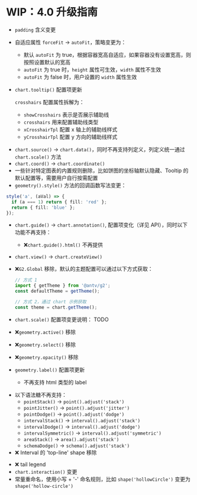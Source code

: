 # WIP：4.0 升级指南

- `padding` 含义变更

- 自适应属性 `forceFit` -> `autoFit`，策略变更为：

  - 默认 `autoFit` 为 true，根据容器宽高自适应，如果容器没有设置宽高，则按照设置默认的宽高
  - `autoFit` 为 true 时，`height` 属性可生效，`width` 属性不生效
  - `autoFit` 为 false 时，用户设置的 `width` 属性生效

- `chart.tooltip()` 配置项更新

  `crosshairs` 配置属性拆解为：

  - `showCrosshairs` 表示是否展示辅助线
  - `crosshairs` 用来配置辅助线类型
  - `xCrosshairTpl` 配置 x 轴上的辅助线样式
  - `yCrosshairTpl` 配置 y 方向的辅助线样式

* `chart.source()` -> `chart.data()`，同时不再支持列定义，列定义统一通过 `chart.scale()` 方法
* `chart.coord()` -> `chart.coordinate()`
* 一些针对特定图表的内置规则删除，比如饼图的坐标轴默认隐藏、Tooltip 的默认配置等，需要用户自行按需配置
* `geometry().style()` 方法的回调函数写法变更：

```ts
style('a', (aVal) => {
  if (a === 1) return { fill: 'red' };
  return { fill: 'blue' };
});
```

- `chart.guide()` -> `chart.annotation()`, 配置项变化（详见 API），同时以下功能不再支持：

  - ❌`chart.guide().html()` 不再提供

- `chart.view()` -> `chart.createView()`
- ❌`G2.Global` 移除，默认的主题配置可以通过以下方式获取：

  ```ts
  // 方式 1
  import { getTheme } from '@antv/g2';
  const defaultTheme = getTheme();

  // 方式 2，通过 chart 示例获取
  const theme = chart.getTheme();
  ```

- `chart.scale()` 配置项变更说明： TODO

- ❌`geometry.active()` 移除
- ❌`geometry.select()` 移除
- ❌`geometry.opacity()` 移除
- `geometry.label()` 配置项更新
  - 不再支持 html 类型的 label

* 以下语法糖不再支持：
  - `pointStack()` -> `point().adjust('stack')`
  - `pointJitter()` -> `point().adjust('jitter')`
  - `pointDodge()` -> `point().adjust('dodge')`
  - `intervalStack()` -> `interval().adjust('stack')`
  - `intervalDodge()` -> `interval().adjust('dodge')`
  - `intervalSymmetric()` -> `interval().adjust('symmetric')`
  - `areaStack()` -> `area().adjust('stack')`
  - `schemaDodge()` -> `schema().adjust('stack')`
* ❌ Interval 的 'top-line' shape 移除

- ❌ tail legend
- `chart.interaction()` 变更
- 常量重命名，使用小写 + '-' 命名规则，比如 `shape('hollowCircle')` 变更为 `shape('hollow-circle')`
